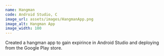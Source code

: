 ```yaml
---
name: Hangman
code: Android Studio, C
image_url: assets/images/HangmanApp.png
image_alt: Hangman App
image_width: 100
---
```

Created a hangman app to gain expirince in Android Studio and deploying from the Google Play store.